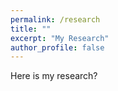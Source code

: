 ```yaml
---
permalink: /research
title: ""
excerpt: "My Research" 
author_profile: false
---
```


Here is my research?

